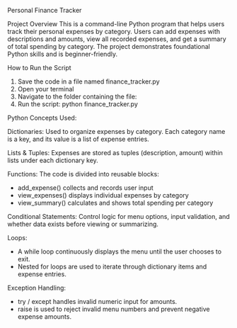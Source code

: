 Personal Finance Tracker 

Project Overview
This is a command-line Python program that helps users track their personal expenses by category. Users can add expenses with descriptions and amounts, view all recorded expenses, and get a summary of total spending by category. The project demonstrates foundational Python skills and is beginner-friendly.

How to Run the Script
1. Save the code in a file named finance_tracker.py
2. Open your terminal
3. Navigate to the folder containing the file:
4. Run the script:
   python finance_tracker.py

Python Concepts Used:

Dictionaries: Used to organize expenses by category. Each category name is a key, and its value is a list of expense entries.

Lists & Tuples: Expenses are stored as tuples (description, amount) within lists under each dictionary key.

Functions: The code is divided into reusable blocks:
  - add_expense() collects and records user input
  - view_expenses() displays individual expenses by category
  - view_summary() calculates and shows total spending per category
    
Conditional Statements: Control logic for menu options, input validation, and whether data exists before viewing or summarizing.

Loops:
  - A while loop continuously displays the menu until the user chooses to exit.
  - Nested for loops are used to iterate through dictionary items and expense entries.

Exception Handling:
  - try / except handles invalid numeric input for amounts.
  - raise is used to reject invalid menu numbers and prevent negative expense amounts.

